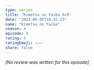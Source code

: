 ```yaml
---
type: series
title: "Kimetsu no Yaiba 4x9"
date: "2023-06-05T10:42:23"
name: "Kimetsu no Yaiba"
season: 4
episode: 9
rating: 3
ratingEmoji: ⭐️⭐️⭐️
share: false
---
```


_[No review was written for this episode]_
